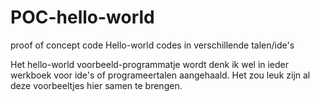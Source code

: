 # POC-hello-world
proof of concept code
Hello-world codes in verschillende talen/ide's

Het hello-world voorbeeld-programmatje wordt denk ik wel in ieder werkboek voor ide's of programeertalen aangehaald. 
Het zou leuk zijn al deze voorbeeltjes hier samen te brengen.
